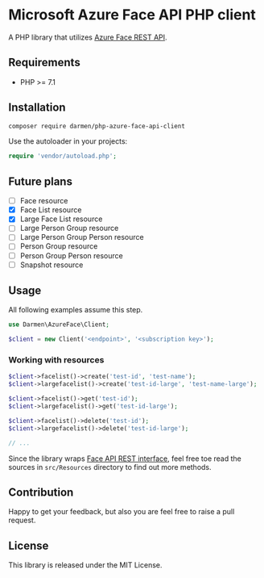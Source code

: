 # Microsoft Azure Face API PHP client

A PHP library that utilizes [Azure Face REST API](https://docs.microsoft.com/en-us/rest/api/face/).

## Requirements

* PHP >= 7.1

## Installation

```bash
composer require darmen/php-azure-face-api-client
```

Use the autoloader in your projects:

```php
require 'vendor/autoload.php';
```

## Future plans
- [ ] Face resource 
- [x] Face List resource
- [x] Large Face List resource
- [ ] Large Person Group resource 
- [ ] Large Person Group Person resource 
- [ ] Person Group resource 
- [ ] Person Group Person resource 
- [ ] Snapshot resource 

## Usage

All following examples assume this step.

```php
use Darmen\AzureFace\Client;

$client = new Client('<endpoint>', '<subscription key>');
```

### Working with resources
```php
$client->facelist()->create('test-id', 'test-name');
$client->largefacelist()->create('test-id-large', 'test-name-large');

$client->facelist()->get('test-id');
$client->largefacelist()->get('test-id-large');

$client->facelist()->delete('test-id');
$client->largefacelist()->delete('test-id-large');

// ...

```

Since the library wraps [Face API REST interface](https://docs.microsoft.com/en-us/rest/api/cognitiveservices/), feel free toe read the sources in `src/Resources` directory to find out more methods.

## Contribution

Happy to get your feedback, but also you are feel free to raise a pull request.

## License

This library is released under the MIT License.
